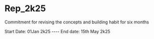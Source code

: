 # Rep_2k25

Commitment for revising the concepts and building habit for six months

Start Date: 01Jan 2k25 ----
End date: 15th May 2k25

